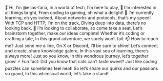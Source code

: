 👋 Hi, I’m @elias-faria,
In a world of tech, I’m here to play,
👀 I’m interested in all things bright,
From coding to gaming, oh what a delight! 🌱 I’m currently learning, oh yes indeed,
About networks and protocols, that’s my speed!
With TCP and HTTP, I’m on the track,
Diving deep into data, there’s no looking back. 💞️ I’m looking to collaborate, so come take a seat,
Let’s brainstorm together, make our ideas complete!
Whether it’s coding or crafting a tale,
In this grand adventure, we surely won’t fail. 📫 How to reach me? Just send me a line,
On X or Discord, I’ll be sure to shine!
Let’s connect and create, share knowledge galore,
In this vast sea of learning, there’s always more! Just so you know,
In this wondrous journey, let’s together grow! ⚡ Fun fact: Did you know that cats can’t taste sweet?
Just like coding puzzles can sometimes feel neat!
So let’s share our quirks and our passions so grand,
In this whimsical world, let’s take a stand!

<!---
elias-faria/elias-faria is a ✨ special ✨ repository because its `README.md` (this file) appears on your GitHub profile.
You can click the Preview link to take a look at your changes.
--->
